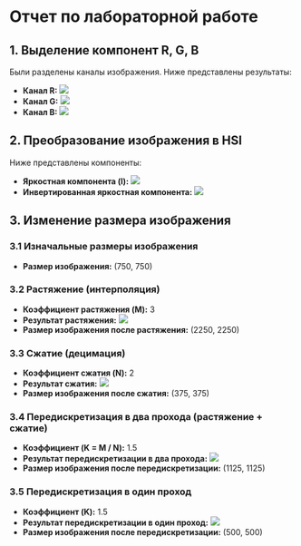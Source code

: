
# Отчет по лабораторной работе

## 1. Выделение компонент R, G, B
Были разделены каналы изображения. Ниже представлены результаты:
- **Канал R:** ![](Output_R.png)
- **Канал G:** ![](Output_G.png)
- **Канал B:** ![](Output_B.png)

## 2. Преобразование изображения в HSI
Ниже представлены компоненты:
- **Яркостная компонента (I):** ![](Output_Intensity.png)
- **Инвертированная яркостная компонента:** ![](Output_Inverted_Intensity.png)

## 3. Изменение размера изображения

### 3.1 Изначальные размеры изображения
- **Размер изображения:** (750, 750)

### 3.2 Растяжение (интерполяция)
- **Коэффициент растяжения (M):** 3
- **Результат растяжения:** ![](Output_Stretched.png)
- **Размер изображения после растяжения:** (2250, 2250)

### 3.3 Сжатие (децимация)
- **Коэффициент сжатия (N):** 2
- **Результат сжатия:** ![](Output_Compressed.png)
- **Размер изображения после сжатия:** (375, 375)

### 3.4 Передискретизация в два прохода (растяжение + сжатие)
- **Коэффициент (K = M / N):** 1.5
- **Результат передискретизации в два прохода:** ![](Output_TwoPass_Resampled.png)
- **Размер изображения после передискретизации:** (1125, 1125)

### 3.5 Передискретизация в один проход
- **Коэффициент (K):** 1.5
- **Результат передискретизации в один проход:** ![](Output_OnePass_Resampled.png)
- **Размер изображения после передискретизации:** (500, 500)
